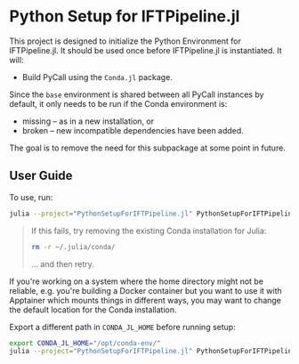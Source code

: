 # Python Setup for IFTPipeline.jl

This project is designed to initialize the Python Environment for IFTPipeline.jl.
It should be used once before IFTPipeline.jl is instantiated.
It will:

- Build PyCall using the `Conda.jl` package.

Since the `base` environment is shared between all PyCall instances by default, it only needs to be run if the Conda environment is:
- missing – as in a new installation, or 
- broken – new incompatible dependencies have been added.

The goal is to remove the need for this subpackage at some point in future. 

## User Guide

To use, run:
```bash
julia --project="PythonSetupForIFTPipeline.jl" PythonSetupForIFTPipeline.jl/setup.jl
```

> If this fails, try removing the existing Conda installation for Julia:
> ```bash
> rm -r ~/.julia/conda/
> ```
> ... and then retry.

If you're working on a system where the home directory might not be reliable, 
e.g. you're building a Docker container but you want to use it with Apptainer 
which mounts things in different ways, you may want to change 
the default location for the Conda installation.

Export a different path in `CONDA_JL_HOME` before running setup:
```bash
export CONDA_JL_HOME="/opt/conda-env/"
julia --project="PythonSetupForIFTPipeline.jl" PythonSetupForIFTPipeline.jl/setup.jl
```
